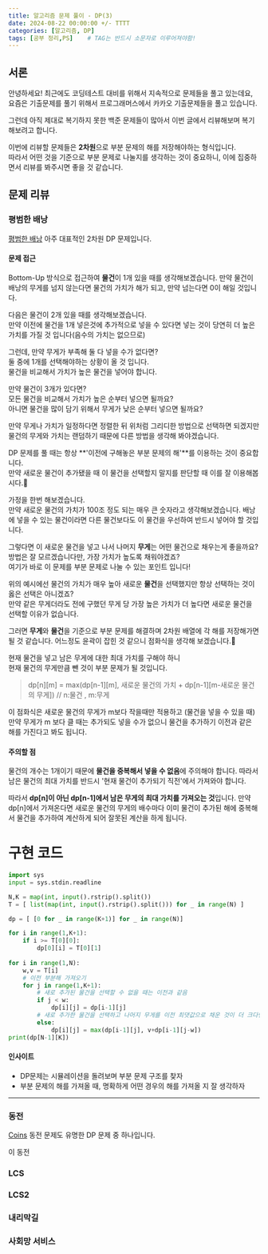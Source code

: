 ```yaml
---
title: 알고리즘 문제 풀이 - DP(3)
date: 2024-08-22 00:00:00 +/- TTTT
categories: [알고리즘, DP]
tags: [공부 정리,PS]	# TAG는 반드시 소문자로 이루어져야함!
---
```

<style>
  figcaption {
    font-size: 14px;
    color: #555;
    font-style: italic;
  }
</style>

## 서론
안녕하세요! 최근에도 코딩테스트 대비를 위해서 지속적으로 문제들을 풀고 있는데요, 요즘은 기출문제를 풀기 위해서 프로그래머스에서 카카오 기출문제들을 풀고 있습니다.

그런데 아직 제대로 복기하지 못한 백준 문제들이 많아서 이번 글에서 리뷰해보며 복기해보려고 합니다.

이번에 리뷰할 문제들은 **2차원**으로 부분 문제의 해를 저장해야하는 형식입니다.   
따라서 어떤 것을 기준으로 부분 문제로 나눌지를 생각하는 것이 중요하니, 이에 집중하면서 리뷰를 봐주시면 좋을 것 같습니다.

## 문제 리뷰

### 평범한 배낭
[평범한 배낭](https://www.acmicpc.net/problem/12865)
아주 대표적인 2차원 DP 문제입니다.

#### 문제 접근
Bottom-Up 방식으로 접근하여 **물건**이 1개 있을 때를 생각해보겠습니다.
만약 물건이 배낭의 무게를 넘지 않는다면 물건의 가치가 해가 되고, 만약 넘는다면 0이 해일 것입니다. 

다음은 물건이 2개 있을 때를 생각해보겠습니다.   
만약 이전에 물건을 1개 넣은것에 추가적으로 넣을 수 있다면 넣는 것이 당연히 더 높은 가치를 가질 것 입니다(음수의 가치는 없으므로)

그런데, 만약 무게가 부족해 둘 다 넣을 수가 없다면?   
둘 중에 1개를 선택해야하는 상황이 올 것 입니다.    
물건을 비교해서 가치가 높은 물건을 넣어야 합니다.

만약 물건이 3개가 있다면?   
모든 물건을 비교해서 가치가 높은 순부터 넣으면 될까요?   
아니면 물건을 많이 담기 위해서 무게가 낮은 순부터 넣으면 될까요? 

만약 무게나 가치가 일정하다면 정렬한 뒤 위처럼 그리디한 방법으로 선택하면 되겠지만   
물건의 무게와 가치는 랜덤하기 때문에 다른 방법을 생각해 봐야겠습니다.

DP 문제를 풀 때는 항상 **'이전에 구해놓은 부분 문제의 해'**를 이용하는 것이 중요합니다.   
만약 새로운 물건이 추가됐을 때 이 물건을 선택할지 말지를 판단할 때 이를 잘 이용해봅시다.🤔

가정을 한번 해보겠습니다.   
만약 새로운 물건의 가치가 100조 정도 되는 매우 큰 숫자라고 생각해보겠습니다.
배낭에 넣을 수 있는 물건이라면 다른 물건보다도 이 물건을 우선하여 반드시 넣어야 할 것입니다.   

그렇다면 이 새로운 물건을 넣고 나서 나머지 **무게**는 어떤 물건으로 채우는게 좋을까요?
방법은 잘 모르겠습니다만, 가장 가치가 높도록 채워야겠죠?   
여기가 바로 이 문제를 부분 문제로 나눌 수 있는 포인트 입니다!

위의 예시에선 물건의 가치가 매우 높아 새로운 **물건**을 선택했지만 항상 선택하는 것이 옳은 선택은 아니겠죠?   
만약 같은 무게더라도 전에 구했던 무게 당 가장 높은 가치가 더 높다면 새로운 물건을 선택할 이유가 없습니다.

그러면 **무게**와 **물건**을 기준으로 부분 문제를 해결하며 2차원 배열에 각 해를 저장해가면 될 것 같습니다.
어느정도 윤곽이 잡힌 것 같으니 점화식을 생각해 보겠습니다.🤗  

현재 물건을 넣고 남은 무게에 대한 최대 가치를 구해야 하니   
현재 물건의 무게만큼 뺀 것이 부분 문제가 될 것입니다.

> dp[n][m] = max(dp[n-1][m], 새로운 물건의 가치 + dp[n-1][m-새로운 물건의 무게]) // n:물건 , m:무게

이 점화식은 새로운 물건의 무게가 m보다 작을때만 적용하고 (물건을 넣을 수 있을 때)
만약 무게가 m 보다 클 때는 추가되도 넣을 수가 없으니 물건을 추가하기 이전과 같은 해를 가진다고 봐도 됩니다.

#### 주의할 점
물건의 개수는 1개이기 때문에 **물건을 중복해서 넣을 수 없음**에 주의해야 합니다.
따라서 남은 물건의 최대 가치를 반드시 '현재 물건이 추가되기 직전'에서 가져와야 합니다.   

따라서 **dp[n]이 아닌 dp[n-1]에서 남은 무게의 최대 가치를 가져오는 것**입니다.
만약 dp[n]에서 가져온다면 새로운 물건의 무게의 배수마다 이미 물건이 추가된 해에 중복해서 물건을 추가하여 계산하게 되어 잘못된 계산을 하게 됩니다.

# 구현 코드
```python
import sys
input = sys.stdin.readline

N,K = map(int, input().rstrip().split())
T = [ list(map(int, input().rstrip().split())) for _ in range(N) ]

dp = [ [0 for _ in range(K+1)] for _ in range(N)]

for i in range(1,K+1):
    if i >= T[0][0]:
        dp[0][i] = T[0][1]
        
for i in range(1,N):
    w,v = T[i]
    # 이전 부분해 가져오기 
    for j in range(1,K+1):
        # 새로 추가된 물건을 선택할 수 없을 때는 이전과 같음
        if j < w:
            dp[i][j] = dp[i-1][j]
        # 새로 추가한 물건을 선택하고 나머지 무게를 이전 최댓값으로 채운 것이 더 크다면 최대값 갱신
        else:
            dp[i][j] = max(dp[i-1][j], v+dp[i-1][j-w])
print(dp[N-1][K])
```

#### 인사이트
- DP문제는 시뮬레이션을 돌려보며 부분 문제 구조를 찾자 
- 부분 문제의 해를 가져올 때, 명확하게 어떤 경우의 해를 가져올 지 잘 생각하자 
---

### 동전
[Coins](https://www.acmicpc.net/problem/3067)
동전 문제도 유명한 DP 문제 중 하나입니다.

이 동전
### LCS

### LCS2

### 내리막길

### 사회망 서비스